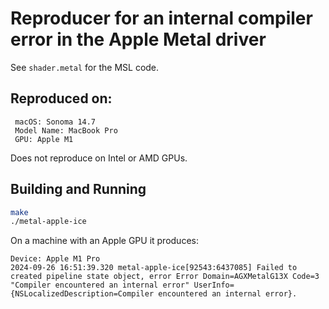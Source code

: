 # Reproducer for an internal compiler error in the Apple Metal driver

See `shader.metal` for the MSL code.

## Reproduced on:

```
 macOS: Sonoma 14.7
 Model Name: MacBook Pro
 GPU: Apple M1
```

Does not reproduce on Intel or AMD GPUs.

## Building and Running

```bash
make
./metal-apple-ice
```

On a machine with an Apple GPU it produces:
```
Device: Apple M1 Pro
2024-09-26 16:51:39.320 metal-apple-ice[92543:6437085] Failed to created pipeline state object, error Error Domain=AGXMetalG13X Code=3 "Compiler encountered an internal error" UserInfo={NSLocalizedDescription=Compiler encountered an internal error}.
```
